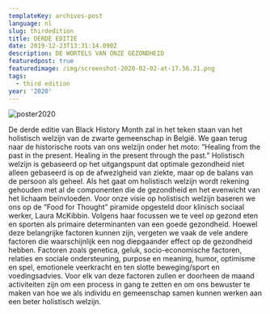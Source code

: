 ```yaml
---
templateKey: archives-post
language: nl
slug: thirdedition
title: DERDE EDITIE
date: 2019-12-23T13:31:14.090Z
description: DE WORTELS VAN ONZE GEZONDHEID
featuredpost: true
featuredimage: /img/screenshot-2020-02-02-at-17.56.31.png
tags:
  - third edition
year: '2020'
---
```



![poster2020](/img/screenshot-2020-02-02-at-17.56.31.png "Poster 2020")

De derde editie van Black History Month zal in het teken staan van het holistisch welzijn van de zwarte gemeenschap in België. We gaan terug naar de historische roots van ons welzijn onder het moto: “Healing from the past in the present. Healing in the present through the past.” Holistisch welzijn is gebaseerd op het uitgangspunt dat optimale gezondheid niet alleen gebaseerd is op de afwezigheid van ziekte, maar op de balans van de persoon als geheel. Als het gaat om holistisch welzijn wordt rekening gehouden met al de componenten die de gezondheid en het evenwicht van het lichaam beïnvloeden. Voor onze visie op holistisch welzijn baseren we ons op de “Food for Thought” piramide opgesteld door klinisch sociaal werker, Laura McKibbin. Volgens haar focussen we te veel op gezond eten en sporten als primaire determinanten van een goede gezondheid. Hoewel deze belangrijke factoren kunnen zijn, vergeten we vaak de vele andere factoren die waarschijnlijk een nog diepgaander effect op de gezondheid hebben. Factoren zoals genetica, geluk, socio-economische factoren, relaties en sociale ondersteuning, purpose en meaning, humor, optimisme en spel, emotionele veerkracht en ten slotte beweging/sport en voedingsadvies. Voor elk van deze factoren zullen er doorheen de maand activiteiten zijn om een process in gang te zetten en om ons bewuster te maken van hoe we als individu en gemeenschap samen kunnen werken aan een beter holistisch welzijn.
